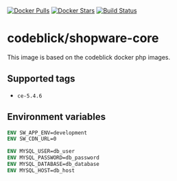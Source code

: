 [![Docker Pulls](https://img.shields.io/docker/pulls/codeblick/shopware-core.svg)](https://hub.docker.com/r/codeblick/shopware-core/)
[![Docker Stars](https://img.shields.io/docker/stars/codeblick/shopware-core.svg)](https://hub.docker.com/r/codeblick/shopware-core/)
[![Build Status](https://travis-ci.org/codeblick/docker-shopware-core.svg?branch=master)](https://travis-ci.org/codeblick/docker-shopware-core)

# codeblick/shopware-core

This image is based on the codeblick docker php images.

## Supported tags

- `ce-5.4.6`

## Environment variables

```dockerfile
ENV SW_APP_ENV=development
ENV SW_CDN_URL=0

ENV MYSQL_USER=db_user
ENV MYSQL_PASSWORD=db_password
ENV MYSQL_DATABASE=db_database
ENV MYSQL_HOST=db_host
```
